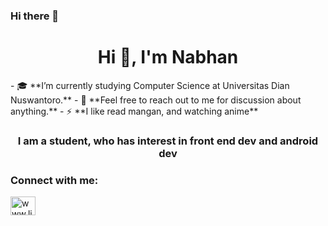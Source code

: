 ### Hi there 👋

<!--
**WeoWDJalan/WeoWDJalan** is a ✨ _special_ ✨ repository because its `README.md` (this file) appears on your GitHub profile.

Here are some ideas to get you started:

- 🔭 I’m currently working on ...
- 🌱 I’m currently learning ...
- 👯 I’m looking to collaborate on ...
- 🤔 I’m looking for help with ...
- 💬 Ask me about ...
- 📫 How to reach me: ...
- 😄 Pronouns: ...
- ⚡ Fun fact: ...
-->

<h1 align="center">Hi 👋, I'm Nabhan</h1>
- 🎓 **I’m currently studying Computer Science at Universitas Dian Nuswantoro.**
- 💬 **Feel free to reach out to me for discussion about anything.**
- ⚡ **I like read mangan, and watching anime**

<h3 align="center">I am a student, who has interest in front end dev and android dev</h3>

<h3 align="left">Connect with me:</h3>
<p align="left">
<a href="https://linkedin.com/in/www.linkedin.com/in/muhammad-nabhan-rifa-i" target="blank"><img align="center" src="https://raw.githubusercontent.com/rahuldkjain/github-profile-readme-generator/master/src/images/icons/Social/linked-in-alt.svg" alt="www.linkedin.com/in/muhammad-nabhan-rifa-i" height="30" width="40" /></a>
</p>
